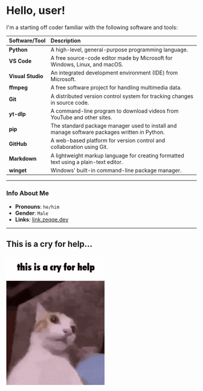 # Hello, user!

I'm a starting off coder familiar with the following software and tools:

| Software/Tool | Description |
| :--- | :--- |
| **Python** | A high-level, general-purpose programming language. |
| **VS Code** | A free source-code editor made by Microsoft for Windows, Linux, and macOS. |
| **Visual Studio** | An integrated development environment (IDE) from Microsoft. |
| **ffmpeg** | A free software project for handling multimedia data. |
| **Git** | A distributed version control system for tracking changes in source code. |
| **yt-dlp** | A command-line program to download videos from YouTube and other sites. |
| **pip** | The standard package manager used to install and manage software packages written in Python. |
| **GitHub** | A web-based platform for version control and collaboration using Git. |
| **Markdown** | A lightweight markup language for creating formatted text using a plain-text editor. |
| **winget** | Windows' built-in command-line package manager. |
---

### Info About Me

* **Pronouns**: `he/him`
* **Gender**: `Male`
* **Links**: [link.zeqqe.dev](https://link.zeqqe.dev)

---

## This is a cry for help...
[![This is a cry for help, Tenor Gif](/assets/cry-for-help-cat.png)](https://c.tenor.com/FqO06m-lHgEAAAAd/tenor.gif)
